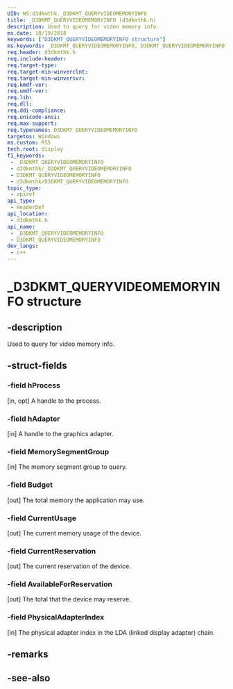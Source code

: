 ```yaml
---
UID: NS:d3dkmthk._D3DKMT_QUERYVIDEOMEMORYINFO
title: _D3DKMT_QUERYVIDEOMEMORYINFO (d3dkmthk.h)
description: Used to query for video memory info.
ms.date: 10/19/2018
keywords: ["D3DKMT_QUERYVIDEOMEMORYINFO structure"]
ms.keywords: _D3DKMT_QUERYVIDEOMEMORYINFO, D3DKMT_QUERYVIDEOMEMORYINFO,
req.header: d3dkmthk.h
req.include-header: 
req.target-type: 
req.target-min-winverclnt: 
req.target-min-winversvr: 
req.kmdf-ver: 
req.umdf-ver: 
req.lib: 
req.dll: 
req.ddi-compliance: 
req.unicode-ansi: 
req.max-support: 
req.typenames: D3DKMT_QUERYVIDEOMEMORYINFO
targetos: Windows
ms.custom: RS5
tech.root: display
f1_keywords:
 - _D3DKMT_QUERYVIDEOMEMORYINFO
 - d3dkmthk/_D3DKMT_QUERYVIDEOMEMORYINFO
 - D3DKMT_QUERYVIDEOMEMORYINFO
 - d3dkmthk/D3DKMT_QUERYVIDEOMEMORYINFO
topic_type:
 - apiref
api_type:
 - HeaderDef
api_location:
 - d3dkmthk.h
api_name:
 - _D3DKMT_QUERYVIDEOMEMORYINFO
 - D3DKMT_QUERYVIDEOMEMORYINFO
dev_langs:
 - c++
---
```


# _D3DKMT_QUERYVIDEOMEMORYINFO structure


## -description

Used to query for video memory info.

## -struct-fields

### -field hProcess

[in, opt] A handle to the process.

### -field hAdapter

[in] A handle to the graphics adapter.

### -field MemorySegmentGroup

[in] The memory segment group to query.

### -field Budget

[out] The total memory the application may use.

### -field CurrentUsage

[out] The current memory usage of the device.

### -field CurrentReservation

[out] The current reservation of the device.

### -field AvailableForReservation

[out] The total that the device may reserve.

### -field PhysicalAdapterIndex

 
[in] The physical adapter index in the LDA (linked display adapter) chain.

## -remarks

## -see-also

